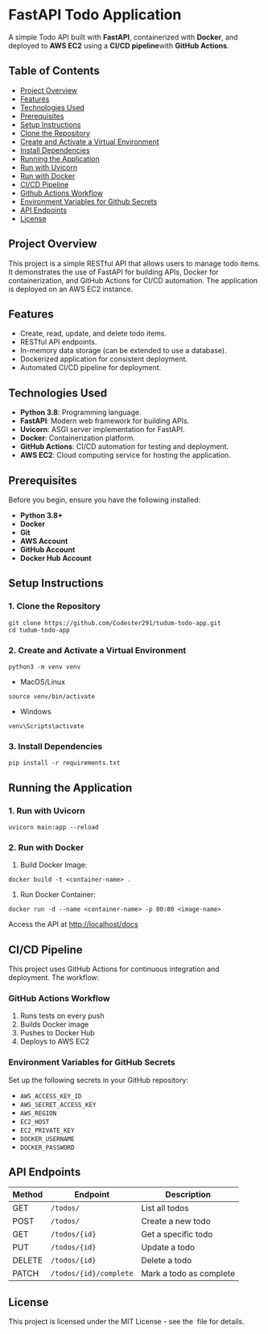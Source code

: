 FastAPI Todo Application
========================

A simple Todo API built with **FastAPI**, containerized with **Docker**, and deployed to **AWS EC2** using a **CI/CD pipeline**with **GitHub Actions**.

Table of Contents
-----------------

-   [Project Overview](#project-overview)
-   [Features](#features)
-   [Technologies Used](#technologies-used)
-   [Prerequisites](#prerequisites)
-   [Setup Instructions](#setup-instructions)
-   [Clone the Repository](#1-clone-the-repository)
-   [Create and Activate a Virtual Environment](#2-create-and-activate-a-virtual-environment)
-   [Install Dependencies](#3-install-dependencies)
-   [Running the Application](#running-the-application)
-   [Run with Uvicorn](#1-run-with-uvicorn)
-   [Run with Docker](#2-run-with-docker)
-   [CI/CD Pipeline](#cicd-pipeline)
-   [Github Actions Workflow](#github-actions-workflow)
-   [Environment Variables for Github Secrets](#environment-variables-for-github-secrets)
-   [API Endpoints](#api-endpoints)
-   [License](#license)

Project Overview
----------------

This project is a simple RESTful API that allows users to manage todo items. It demonstrates the use of FastAPI for building APIs, Docker for containerization, and GitHub Actions for CI/CD automation. The application is deployed on an AWS EC2 instance.

Features
--------

-   Create, read, update, and delete todo items.
-   RESTful API endpoints.
-   In-memory data storage (can be extended to use a database).
-   Dockerized application for consistent deployment.
-   Automated CI/CD pipeline for deployment.

Technologies Used
-----------------

-   **Python 3.8**: Programming language.
-   **FastAPI**: Modern web framework for building APIs.
-   **Uvicorn**: ASGI server implementation for FastAPI.
-   **Docker**: Containerization platform.
-   **GitHub Actions**: CI/CD automation for testing and deployment.
-   **AWS EC2**: Cloud computing service for hosting the application.

Prerequisites
-------------

Before you begin, ensure you have the following installed:

-   **Python 3.8+**
-   **Docker**
-   **Git**
-   **AWS Account**
-   **GitHub Account**
-   **Docker Hub Account**

Setup Instructions
------------------

### 1\. Clone the Repository

```
git clone https://github.com/Codester291/tudum-todo-app.git
cd tudum-todo-app
```

### 2\. Create and Activate a Virtual Environment

```
python3 -m venv venv
```

-   MacOS/Linux

```
source venv/bin/activate
```

-   Windows

```
venv\Scripts\activate
```

### 3\. Install Dependencies

```
pip install -r requirements.txt
```

Running the Application
-----------------------

### 1\. Run with Uvicorn

```
uvicorn main:app --reload
```

### 2\. Run with Docker

1.  Build Docker Image:

```
docker build -t <container-name> .
```

1.  Run Docker Container:

```
docker run -d --name <container-name> -p 80:80 <image-name>
```

Access the API at <http://localhost/docs>

CI/CD Pipeline
--------------

This project uses GitHub Actions for continuous integration and deployment. The workflow:

### GitHub Actions Workflow

1.  Runs tests on every push
2.  Builds Docker image
3.  Pushes to Docker Hub
4.  Deploys to AWS EC2

### Environment Variables for GitHub Secrets

Set up the following secrets in your GitHub repository:

-   `AWS_ACCESS_KEY_ID`
-   `AWS_SECRET_ACCESS_KEY`
-   `AWS_REGION`
-   `EC2_HOST`
-   `EC2_PRIVATE_KEY`
-   `DOCKER_USERNAME`
-   `DOCKER_PASSWORD`

API Endpoints
-------------

| Method | Endpoint | Description |
| --- | --- | --- |
| GET | `/todos/` | List all todos |
| POST | `/todos/` | Create a new todo |
| GET | `/todos/{id}` | Get a specific todo |
| PUT | `/todos/{id}` | Update a todo |
| DELETE | `/todos/{id}` | Delete a todo |
| PATCH | `/todos/{id}/complete` | Mark a todo as complete |

License
-------

This project is licensed under the MIT License - see the <LICENSE> file for details.